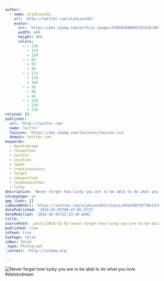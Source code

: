 ```yaml
---
author:
  - name: alydixon262
    url: 'http://twitter.com/alydixon262'
    avatar:
      src: 'https://pbs.twimg.com/profile_images/639503890665353216/OATaNyFn_400x400.jpg'
      width: 400
      height: 400
      colors:
        - - 130
          - 134
          - 120
        - - 83
          - 93
          - 84
        - - 173
          - 176
          - 166
        - - 38
          - 48
          - 46
        - - 228
          - 230
          - 218
related: []
publisher:
  url: 'http://twitter.com'
  name: Twitter
  favicon: 'https://abs.twimg.com/favicons/favicon.ico'
  domain: twitter.com
keywords:
  - daretodream
  - r2vxqzf1nn
  - twitter
  - location
  - tweet
  - creativenature
  - forget
  - cepsportsuk
  - londonmarathon
  - lucky
description: 'Never forget how lucky you are to be able to do what you love. #daretodream'
inLanguage: en
app_links: []
isBasedOnUrl: 'https://twitter.com/alydixon262/status/694194979770613760'
datePublished: '2016-02-02T08:47:05.671Z'
dateModified: '2016-02-01T22:23:30.668Z'
title: ''
sourcePath: _posts/2016-02-02-never-forget-how-lucky-you-are-to-be-able-to-do-what-you-lov.md
published: true
inFeed: true
hasPage: false
inNav: false
_type: Photograph
_context: 'http://schema.org'

---
```

![Never forget how lucky you are to be able to do what you love&period; &num;daretodream](https://pbs.twimg.com/media/CaJGYD5XEAAsp16.jpg:large)